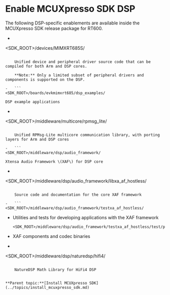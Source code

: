 # Enable MCUXpresso SDK DSP

The following DSP-specific enablements are available inside the MCUXpresso SDK release package for RT600.

-   ```
<SDK_ROOT>/devices/MIMXRT685S/
```

    Unified device and peripheral driver source code that can be compiled for both Arm and DSP cores.

    **Note:** Only a limited subset of peripheral drivers and components is supported on the DSP.

-   ```
<SDK_ROOT>/boards/evkmimxrt685/dsp_examples/
```

    DSP example applications

-   ```
<SDK_ROOT>/middleware/multicore/rpmsg_lite/
```

    Unified RPMsg-Lite multicore communication library, with porting layers for Arm and DSP cores

-   ```
<SDK_ROOT>/middleware/dsp/audio_framework/
```

    Xtensa Audio Framework \(XAF\) for DSP core

-   ```
<SDK_ROOT>/middleware/dsp/audio_framework/libxa_af_hostless/
```

    Source code and documentation for the core XAF framework

-   ```
<SDK_ROOT>/middleware/dsp/audio_framework/testxa_af_hostless/
```

-   Utilities and tests for developing applications with the XAF framework

    ```
    <SDK_ROOT>/middleware/dsp/audio_framework/testxa_af_hostless/test/plugins
    ```

-   XAF components and codec binaries

-   ```
<SDK_ROOT>/middleware/dsp/naturedsp/hifi4/
```

    NatureDSP Math Library for HiFi4 DSP


**Parent topic:**[Install MCUXpresso SDK](../topics/install_mcuxpresso_sdk.md)


